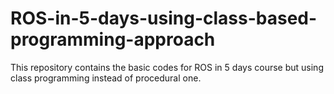 # ROS-in-5-days-using-class-based-programming-approach
This repository contains the basic codes for ROS in 5 days course but using class programming instead of procedural one.
